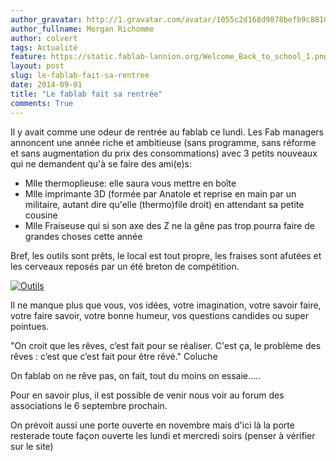 ```yaml
---
author_gravatar: http://1.gravatar.com/avatar/1055c2d168d9878befb9c8810eda96dc?s=96&d=mm&r=g
author_fullname: Morgan Richomme
author: colvert
tags: Actualité
feature: https://static.fablab-lannion.org/Welcome_Back_to_school_1.png
layout: post
slug: le-fablab-fait-sa-rentree
date: 2014-09-01
title: "Le fablab fait sa rentrée"
comments: True
---
```

Il y avait comme une odeur de rentrée au fablab ce lundi. Les Fab managers
annoncent une année riche et ambitieuse (sans programme, sans réforme et sans
augmentation du prix des consommations) avec 3 petits nouveaux qui ne
demandent qu'à se faire des ami(e)s:

  * Mlle thermoplieuse: elle saura vous mettre en boîte
  * Mlle imprimante 3D (formée par Anatole et reprise en main par un militaire, autant dire qu'elle (thermo)file droit) en attendant sa petite cousine
  * Mlle Fraiseuse qui si son axe des Z ne la gêne pas trop pourra faire de grandes choses cette année

Bref, les outils sont prêts, le local est tout propre, les fraises sont
afutées et les cerveaux reposés par un été breton de compétition.

[![Outils](https://static.fablab-lannion.org/Outils.jpg)](https://static.fablab-lannion.org/Outils.jpg)

Il ne manque plus que vous, vos idées, votre imagination, votre savoir faire,
votre faire savoir, votre bonne humeur, vos questions candides ou super
pointues.

"On croit que les rêves, c’est fait pour se réaliser. C'est ça, le problème
des rêves : c’est que c’est fait pour être rêvé." Coluche

On fablab on ne rêve pas, on fait, tout du moins on essaie…..

Pour en savoir plus, il est possible de venir nous voir au forum des
associations le 6 septembre prochain.

On prévoit aussi une porte ouverte en novembre mais d'ici là la porte
resterade toute façon ouverte les lundi et mercredi soirs (penser à vérifier
sur le site)


